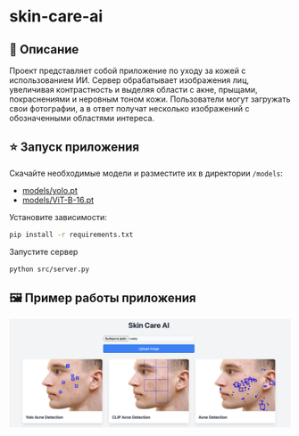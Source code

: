 # skin-care-ai

## 📖 Описание
Проект представляет собой приложение по уходу за кожей с использованием ИИ. Сервер обрабатывает изображения лиц, 
увеличивая контрастность и выделяя области с акне, прыщами, покраснениями и неровным тоном кожи. 
Пользователи могут загружать свои фотографии, а в ответ получат несколько изображений с обозначенными областями интереса.

## ⭐️ Запуск приложения
Скачайте необходимые модели и разместите их в директории `/models`: 
- [models/yolo.pt](https://huggingface.co/Tinny-Robot/acne/resolve/main/acne.pt)
- [models/ViT-B-16.pt](https://openaipublic.azureedge.net/clip/models/5806e77cd80f8b59890b7e101eabd078d9fb84e6937f9e85e4ecb61988df416f/ViT-B-16.pt)

Установите зависимости:
```bash
pip install -r requirements.txt
```
Запустите сервер
```bash
python src/server.py
```
## 🖼️ Пример работы приложения
![files/example.jpg](files/example.jpg)
